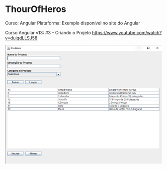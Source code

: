 # ThourOfHeros
Curso: Angular  Plataforma: Exemplo disponível no site do Angular

Curso Angular v13: #3 - Criando o Projeto
https://www.youtube.com/watch?v=duiqdLLSJ58

![Alura](https://github.com/agsilvamhm/Spring-framework/blob/main/imagem/Jdbc.PNG)
